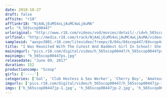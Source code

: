 ```yaml
---
date: 2018-10-27
draft: false
affsite: "r18"
afflinkr18: "NjA4LjEuMS4xLjAuMC4wLjAuMA"
url: "h_565scop00447"
urloriginal: "http://www.r18.com/videos/vod/movies/detail/-/id=h_565scop00447"
urlfinal: "http://media.r18.com/track/NjA4LjEuMS4xLjAuMC4wLjAuMA/videos/vod/movies/detail/-/id=h_565scop00447"
samplevid: "awspv3001.r18.com/litevideo/freepv/8/84s/84scop447/84scop447_dmb_w.mp4"
title: "I Was Reunited With The Cutest And Baddest Girl In School! She Made Fun Of Me For Being A Cherry Boy, But The Moment I Shoved My Dick Inside Her, She Spasmed And Orgasmed And I Treated Myself To A Creampie! 2"
mainimgurl: "pics.r18.com/digital/video/h_565scop00447/h_565scop00447ps.jpg"
mainimgs: "h_565scop00447ps.jpg"
releasedate: "June 09, 2017"
duration: 152
productioncomp: "Scoop"
girls: ['----']
categories: ['Gal', 'Club Hostess & Sex Worker', 'Cherry Boy', 'Amateur', 'Creampie', 'Hi-Def']
imgurls: ['pics.r18.com/digital/video/h_565scop00447/h_565scop00447jp-1.jpg', 'pics.r18.com/digital/video/h_565scop00447/h_565scop00447jp-2.jpg', 'pics.r18.com/digital/video/h_565scop00447/h_565scop00447jp-3.jpg', 'pics.r18.com/digital/video/h_565scop00447/h_565scop00447jp-4.jpg', 'pics.r18.com/digital/video/h_565scop00447/h_565scop00447jp-5.jpg', 'pics.r18.com/digital/video/h_565scop00447/h_565scop00447jp-6.jpg', 'pics.r18.com/digital/video/h_565scop00447/h_565scop00447jp-7.jpg', 'pics.r18.com/digital/video/h_565scop00447/h_565scop00447jp-8.jpg', 'pics.r18.com/digital/video/h_565scop00447/h_565scop00447jp-9.jpg', 'pics.r18.com/digital/video/h_565scop00447/h_565scop00447jp-10.jpg', 'pics.r18.com/digital/video/h_565scop00447/h_565scop00447jp-11.jpg', 'pics.r18.com/digital/video/h_565scop00447/h_565scop00447jp-12.jpg', 'pics.r18.com/digital/video/h_565scop00447/h_565scop00447jp-13.jpg', 'pics.r18.com/digital/video/h_565scop00447/h_565scop00447jp-14.jpg', 'pics.r18.com/digital/video/h_565scop00447/h_565scop00447jp-15.jpg', 'pics.r18.com/digital/video/h_565scop00447/h_565scop00447jp-16.jpg', 'pics.r18.com/digital/video/h_565scop00447/h_565scop00447jp-17.jpg', 'pics.r18.com/digital/video/h_565scop00447/h_565scop00447jp-18.jpg', 'pics.r18.com/digital/video/h_565scop00447/h_565scop00447jp-19.jpg', 'pics.r18.com/digital/video/h_565scop00447/h_565scop00447jp-20.jpg']
imgs: ['h_565scop00447jp-1.jpg', 'h_565scop00447jp-2.jpg', 'h_565scop00447jp-3.jpg', 'h_565scop00447jp-4.jpg', 'h_565scop00447jp-5.jpg', 'h_565scop00447jp-6.jpg', 'h_565scop00447jp-7.jpg', 'h_565scop00447jp-8.jpg', 'h_565scop00447jp-9.jpg', 'h_565scop00447jp-10.jpg', 'h_565scop00447jp-11.jpg', 'h_565scop00447jp-12.jpg', 'h_565scop00447jp-13.jpg', 'h_565scop00447jp-14.jpg', 'h_565scop00447jp-15.jpg', 'h_565scop00447jp-16.jpg', 'h_565scop00447jp-17.jpg', 'h_565scop00447jp-18.jpg', 'h_565scop00447jp-19.jpg', 'h_565scop00447jp-20.jpg']
---
```

